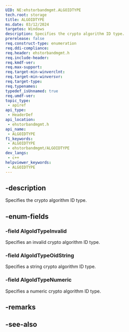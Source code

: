 ```yaml
---
UID: NE:ehstorbandmgmt.ALGOIDTYPE
tech.root: storage
title: ALGOIDTYPE
ms.date: 03/12/2024
targetos: Windows
description: Specifies the crypto algorithm ID type.
prerelease: false
req.construct-type: enumeration
req.ddi-compliance: 
req.header: ehstorbandmgmt.h
req.include-header: 
req.kmdf-ver: 
req.max-support: 
req.target-min-winverclnt: 
req.target-min-winversvr: 
req.target-type: 
req.typenames: 
typedef_isUnnamed: true
req.umdf-ver: 
topic_type:
 - apiref
api_type:
 - HeaderDef
api_location:
 - ehstorbandmgmt.h
api_name:
 - ALGOIDTYPE
f1_keywords:
 - ALGOIDTYPE
 - ehstorbandmgmt/ALGOIDTYPE
dev_langs:
 - c++
helpviewer_keywords:
 - ALGOIDTYPE
---
```


## -description

Specifies the crypto algorithm ID type.

## -enum-fields

### -field AlgoIdTypeInvalid

Specifies an invalid crypto algorithm ID type.

### -field AlgoIdTypeOidString

Specifies a string crypto algorithm ID type.

### -field AlgoIdTypeNumeric

Specifies a numeric crypto algorithm ID type.

## -remarks

## -see-also
